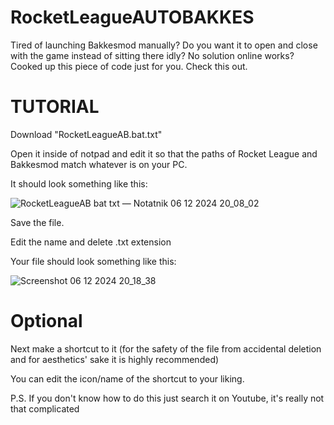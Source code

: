 # RocketLeagueAUTOBAKKES
Tired of launching Bakkesmod manually? Do you want it to open and close with the game instead of sitting there idly? No solution online works? Cooked up this piece of code just for you. Check this out.

# TUTORIAL

Download "RocketLeagueAB.bat.txt"

Open it inside of notpad and edit it so that the paths of Rocket League and Bakkesmod match whatever is on your PC.

It should look something like this:

![RocketLeagueAB bat txt — Notatnik 06 12 2024 20_08_02](https://github.com/user-attachments/assets/9f696cd7-480d-4616-9fde-5e46c9bc0e3b)

Save the file.

Edit the name and delete .txt extension

Your file should look something like this:

![Screenshot 06 12 2024 20_18_38](https://github.com/user-attachments/assets/86ed6f6c-ac46-46aa-b18a-cfbe05c0abeb)

# Optional

Next make a shortcut to it (for the safety of the file from accidental deletion and for aesthetics' sake it is highly recommended)

You can edit the icon/name of the shortcut to your liking.

P.S. If you don't know how to do this just search it on Youtube, it's really not that complicated
